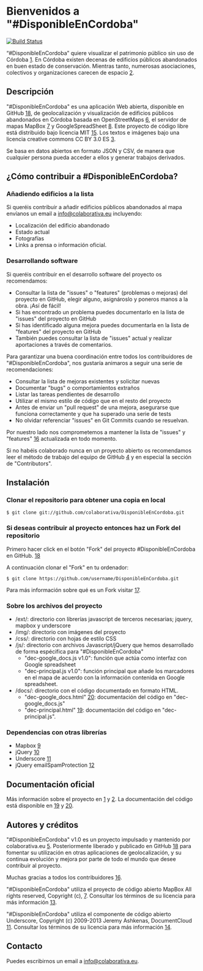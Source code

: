 # Bienvenidos a "#DisponibleEnCordoba"

[![Build Status](https://travis-ci.org/colaborativa/DisponibleEnCordoba.png)](https://travis-ci.org/colaborativa/DisponibleEnCordoba)


“#DisponibleEnCordoba” quiere visualizar el patrimonio público sin uso de Córdoba [1]. En Córdoba existen decenas de edificios públicos abandonados en buen estado de conservación. Mientras tanto, numerosas asociaciones, colectivos y organizaciones carecen de espacio [2].

## Descripción

"#DisponibleEnCordoba" es una aplicación Web abierta, disponible en GitHub [18], de geolocalización y visualización de edificios públicos abandonados en Córdoba basada en OpenStreetMaps [6], el servidor de mapas MapBox [7] y GoogleSpreadSheet [8]. Este proyecto de código libre está distribuido bajo licencia MIT [15]. Los textos e imágenes bajo una licencia creative commons CC BY 3.0 ES [3].

Se basa en datos abiertos en formato JSON y CSV, de manera que cualquier persona pueda acceder a ellos y generar trabajos derivados.

## ¿Cómo contribuir a #DisponibleEnCordoba?

### Añadiendo edificios a la lista
Si queréis contribuir a añadir edificios públicos abandonados al mapa envíanos un email a info@colaborativa.eu incluyendo: 

- Localización del edificio abandonado
- Estado actual
- Fotografías
- Links a prensa o información oficial.
 
### Desarrollando software

Si queréis contribuir en el desarrollo software del proyecto os recomendamos:

- Consultar la lista de "issues" o "features" (problemas o mejoras) del proyecto en GitHub, elegir alguno, asignároslo y poneros manos a la obra. ¡Así de fácil!
- Si has encontrado un problema puedes documentarlo en la lista de "issues" del proyecto en GitHub
- Si has identificado alguna mejora puedes documentarla en la lista de "features" del proyecto en GitHub 
- También puedes consultar la lista de "issues" actual y realizar aportaciones a través de comentarios.


Para garantizar una buena coordinación entre todos los contribuidores de "#DisponibleEnCordoba", nos gustaría animaros a seguir una serie de recomendaciones:

- Consultar la lista de mejoras existentes y solicitar nuevas
- Documentar "bugs" o comportamientos extraños
- Listar las tareas pendientes de desarrollo 
- Utilizar el mismo estilo de código que en el resto del proyecto
- Antes de enviar un "pull request" de una mejora, asegurarse que funciona correctamente y que ha superado una serie de tests
- No olvidar referenciar "issues" en Git Commits cuando se resuelvan.

Por nuestro lado nos comprometemos a mantener la lista de "issues" y "features" [16] actualizada en todo momento.

Si no habéis colaborado nunca en un proyecto abierto os recomendamos leer el método de trabajo del equipo de GitHub [4] y en especial la sección de "Contributors".

## Instalación

### Clonar el repositorio para obtener una copia en local

    $ git clone git://github.com/colaborativa/DisponibleEnCordoba.git

### Si deseas contribuir al proyecto entonces haz un Fork del repositorio 

Primero hacer click en el botón "Fork" del proyecto #DisponibleEnCordoba en GitHub. [18]

A continuación clonar el "Fork" en tu ordenador:

    $ git clone https://github.com/username/DisponibleEnCordoba.git

Para más información sobre qué es un Fork visitar [17].

### Sobre los archivos del proyecto

* /ext/: directorio con librerías javascript de terceros necesarias; jquery, mapbox y underscore
* /img/: directorio con imágenes del proyecto
* /css/: directorio con hojas de estilo CSS
* /js/: directorio con archivos Javascript/jQuery que hemos desarrollado de forma espécifica para "#DisponibleEnCordoba"
    * "dec-google_docs.js v1.0": función que actúa como interfaz con Google spreadsheet
    * "dec-principal.js v1.0": función principal que añade los marcadores en el mapa de acuerdo con la información contenida en Google spreadsheet.
* /docs/: directorio con el código documentado en formato HTML. 
    * "dec-google_docs.html" [20]: documentación del código en "dec-google_docs.js"
    * "dec-principal.html" [19]: documentación del código en "dec-principal.js".

### Dependencias con otras librerías

* Mapbox [9]
* jQuery [10]
* Underscore [11]
* jQuery emailSpamProtection [12]


## Documentación oficial
Más información sobre el proyecto en [1] y [2].
La documentación del código está disponible en [19] y [20].

## Autores y créditos

"#DisponibleEnCordoba" v1.0 es un proyecto impulsado y mantenido por colaborativa.eu [5]. Posteriormente liberado y publicado en GitHub [18] para fomentar su utilización en otras aplicaciones de geolocalización, y su continua evolución y mejora por parte de todo el mundo que desee contribuir al proyecto.

Muchas gracias a todos los contribuidores [16].

"#DisponibleEnCordoba" utiliza el proyecto de código abierto MapBox All rights reserved, Copyright (c), [7]. Consultar los términos de su licencia para más información [13].

"#DisponibleEnCordoba" utiliza el componente de código abierto Underscore, Copyright (c) 2009-2013 Jeremy Ashkenas, DocumentCloud [11]. Consultar los términos de su licencia para más información [14]. 
## Contacto

Puedes escribirnos un email a info@colaborativa.eu.

[1]: http://disponibleencordoba.colaborativa.eu "#DisponibleEnCordoba"
[2]: http://colaborativa.eu/proyectos/disponible-en-cordoba/ "#DisponibleEnCordoba en Colaborativa"
[3]: http://creativecommons.org/licenses/by/3.0/es/ "CC by 3.0"
[4]: http://rdegges.com/successful-github-development
[5]: http://colaborativa.eu
[6]: http://www.openstreetmap.es/
[7]: http://mapbox.com/
[8]: https://drive.google.com/
[9]: http://mapbox.com/mapbox.js/api/v0.6.7/
[10]: http://jquery.org/
[11]: http://underscorejs.org
[12]: http://unckel.de/labs/jquery-plugin-email-spam-protection/
[13]: https://github.com/mapbox/mapbox.js/blob/v1/LICENSE.md
[14]: https://github.com/documentcloud/underscore/blob/master/LICENSE
[15]: http://opensource.org/licenses/MIT
[16]: https://github.com/colaborativa/DisponibleEnCordoba/issues
[17]: https://help.github.com/articles/fork-a-repo
[18]: https://github.com/colaborativa/DisponibleEnCordoba
[19]: http://htmlpreview.github.com/?https://raw.github.com/colaborativa/DisponibleEnCordoba/gh-pages/docs/dec-principal.html
[20]: http://htmlpreview.github.com/?https://raw.github.com/colaborativa/DisponibleEnCordoba/gh-pages/docs/dec-google_docs.html
